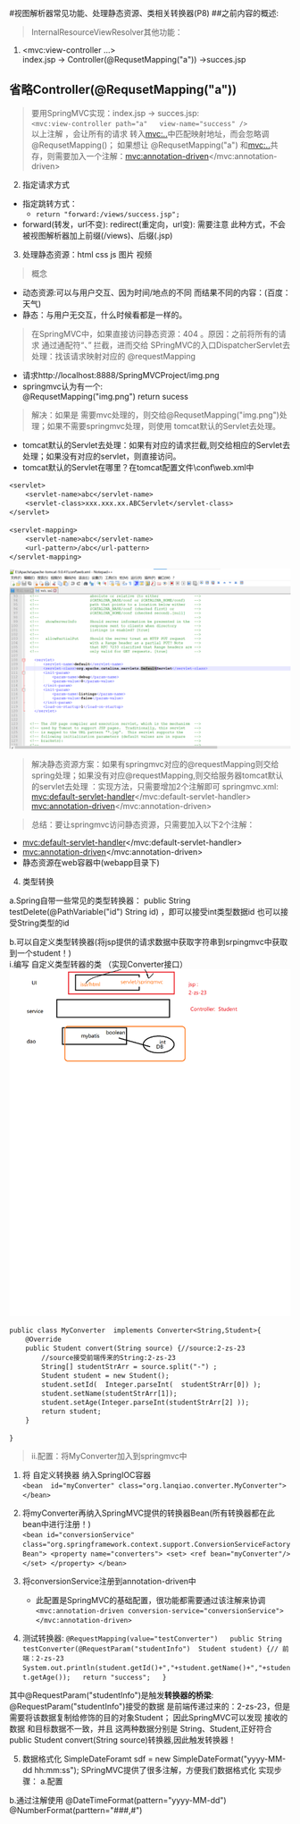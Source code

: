 #视图解析器常见功能、处理静态资源、类相关转换器(P8)
##之前内容的概述:
>InternalResourceViewResolver其他功能：  

1. <mvc:view-controller ...>  
index.jsp -> Controller(@RequsetMapping("a")) ->succes.jsp

## 省略Controller(@RequsetMapping("a"))
>要用SpringMVC实现：index.jsp -> succes.jsp:  
`<mvc:view-controller path="a"   view-name="success" />`  
以上注解 ，会让所有的请求 转入<mvc:..>中匹配映射地址，而会忽略调@RequsetMapping()；
如果想让 @RequsetMapping("a")  和<mvc:..>共存，则需要加入一个注解：<mvc:annotation-driven></mvc:annotation-driven>

2. 指定请求方式
 - 指定跳转方式：
   - `return "forward:/views/success.jsp";`
 - forward(转发，url不变):   redirect(重定向，url变): 需要注意 此种方式，不会被视图解析器加上前缀(/views)、后缀(.jsp)

3. 处理静态资源：html css js  图片 视频  
>概念 
   - 动态资源:可以与用户交互、因为时间/地点的不同 而结果不同的内容：(百度：天气)
   - 静态：与用户无交互，什么时候看都是一样的。  
>在SpringMVC中，如果直接访问静态资源：404 。原因：之前将所有的请求 通过通配符“、” 拦截，进而交给 SPringMVC的入口DispatcherServlet去处理：找该请求映射对应的 @requestMapping
   - 请求http://localhost:8888/SpringMVCProject/img.png
   - springmvc认为有一个:  
       @RequsetMapping("img.png")
           return sucess  
>解决：如果是 需要mvc处理的，则交给@RequsetMapping("img.png")处理；如果不需要springmvc处理，则使用 tomcat默认的Servlet去处理。
- tomcat默认的Servlet去处理：如果有对应的请求拦截,则交给相应的Servlet去处理；如果没有对应的servlet，则直接访问。
- tomcat默认的Servlet在哪里？在tomcat配置文件\conf\web.xml中
>
    <servlet>
        <servlet-name>abc</servlet-name>
        <servlet-class>xxx.xxx.xx.ABCServlet</servlet-class>
    </servlet>
	
    <servlet-mapping>
        <servlet-name>abc</servlet-name>
        <url-pattern>/abc</url-pattern>
    </servlet-mapping>
![静态资源处理Tomcat配置](静态资源处理Tomcat配置.png)

>解决静态资源方案：如果有springmvc对应的@requestMapping则交给spring处理；如果没有对应@requestMapping,则交给服务器tomcat默认的servlet去处理  ：实现方法，只需要增加2个注解即可 springmvc.xml:  
<mvc:default-servlet-handler></mvc:default-servlet-handler>
<mvc:annotation-driven></mvc:annotation-driven>

>总结：要让springmvc访问静态资源，只需要加入以下2个注解：
- <mvc:default-servlet-handler></mvc:default-servlet-handler>
- <mvc:annotation-driven></mvc:annotation-driven>
- 静态资源在web容器中(webapp目录下)

4. 类型转换

a.Spring自带一些常见的类型转换器：
public String  testDelete(@PathVariable("id") String id) ，即可以接受int类型数据id  也可以接受String类型的id


b.可以自定义类型转换器(将jsp提供的请求数据中获取字符串到srpingmvc中获取到一个student！)  
i.编写 自定义类型转器的类 （实现Converter接口）  
![类型转换](类型转换.png)

    public class MyConverter  implements Converter<String,Student>{
        @Override
        public Student convert(String source) {//source:2-zs-23
            //source接受前端传来的String:2-zs-23
            String[] studentStrArr = source.split("-") ;
            Student student = new Student();
            student.setId(  Integer.parseInt(  studentStrArr[0]) );
            student.setName(studentStrArr[1]);
            student.setAge(Integer.parseInt(studentStrArr[2] ));
            return student;
        }
    
    }

>ii.配置：将MyConverter加入到springmvc中  
1. 将 自定义转换器 纳入SpringIOC容器  
`<bean  id="myConverter" class="org.lanqiao.converter.MyConverter"></bean>`
	
2. 将myConverter再纳入SpringMVC提供的转换器Bean(所有转换器都在此bean中进行注册！)   
`
    <bean id="conversionService"  class="org.springframework.context.support.ConversionServiceFactoryBean">
        <property name="converters">
            <set>
                <ref bean="myConverter"/>
            </set>
        </property>
    </bean>
    `
3. 将conversionService注册到annotation-driven中  
   - 此配置是SpringMVC的基础配置，很功能都需要通过该注解来协调  
   `<mvc:annotation-driven conversion-service="conversionService"></mvc:annotation-driven>`

4. 测试转换器:
`@RequestMapping(value="testConverter")  
public String testConverter(@RequestParam("studentInfo")  Student student) {// 前端：2-zs-23  
            System.out.println(student.getId()+","+student.getName()+","+student.getAge());  
            return "success";  
        }  
`

其中@RequestParam("studentInfo")是触发**转换器的桥梁**:  
@RequestParam("studentInfo")接受的数据 是前端传递过来的：2-zs-23，但是 需要将该数据复制给修饰的目的对象Student；
因此SpringMVC可以发现 接收的数据 和目标数据不一致，并且 这两种数据分别是 String、Student,正好符合public Student convert(String source)转换器,因此触发转换器！


5. 数据格式化
SimpleDateForamt sdf = new SimpleDateFormat("yyyy-MM-dd  hh:mm:ss");
SPringMVC提供了很多注解，方便我们数据格式化
实现步骤：
a.配置
<!-- 配置 数据格式化 注解 所依赖的bean -->
<bean id="conversionService" class="org.springframework.format.support.FormattingConversionServiceFactoryBean">
</bean>


b.通过注解使用
@DateTimeFormat(pattern="yyyy-MM-dd")
@NumberFormat(parttern="###,#")  
